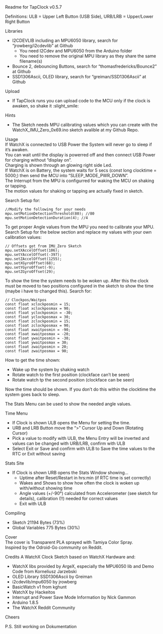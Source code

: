 Readme for TapClock v0.5.7

Definitions: ULB = Upper Left Button (USB Side), URB/LRB = Upper/Lower Right Button

Libraries
* I2CDEVLIB including an MPU6050 library, search for “jrowberg/i2cdevlib” at Github
  * You need I2Cdev and MPU6050 from the Arduino folder
  * You need to remove the original MPU library as they share the same filename(s)
* Bounce 2, debouncing Buttons, search for “thomasfredericks/Bounce2” at Github
* SSD1306Ascii, OLED library, search for “greiman/SSD1306Ascii” at Github

Upload
* If TapClock runs you can upload code to the MCU only if the clock is awaken, so shake it :slight_smile:

Hints
* The Sketch needs MPU calibrating values which you can create with the WatchX_IMU_Zero_0x69.ino sketch avalible at my Github Repo.

Usage  
If WatchX is connected to USB Power the System will never go to sleep if it’s awaken.  
You can wait until the display is powerred off and then connect USB Power for charging without “display on”.  
Charging is shown through an glowing right side Led.  
If WatchX is on Battery, the system waits for 5 secs (const long clocktime = 5000;) then send the MCU into “SLEEP_MODE_PWR_DOWN”.  
The Interrupt from the MPU is configurred for waking the MCU on shaking or tapping.  
The motion values for shaking or tapping are actually fixed in sketch.  
  
Search Setup for:

    //Modify the following for your needs
    mpu.setMotionDetectionThreshold(80); //80 
    mpu.setMotionDetectionDuration(4); //4

To get proper Angle values from the MPU you need to calibrate your MPU.
Search Setup for the below section and replace my values with your own calibration values:

    // Offsets got from IMU_Zero Sketch
    mpu.setXAccelOffset(106);
    mpu.setYAccelOffset(-397);
    mpu.setZAccelOffset(1255);
    mpu.setXGyroOffset(68);
    mpu.setYGyroOffset(-9);
    mpu.setZGyroOffset(29);

To show the time the system needs to be woken up.
After this the clock must be moved to two positions configured in the sketch to show the time (maybe i have to changed this).
Search for:

    // Clockpos/Waitpos
    const float xclockposmin = 15;
    const float xclockposmax = 90;
    const float yclockposmin = -30;
    const float yclockposmax = 30;
    const float zclockposmin = 15;
    const float zclockposmax = 90;
    const float xwaitposmin = -90;
    const float xwaitposmax = -20;
    const float ywaitposmin = -30;
    const float ywaitposmax = 30;
    const float zwaitposmin = 20;
    const float zwaitposmax = 90;

How to get the time shown:
* Wake up the system by shaking watch
* Rotate watch to the first position (clockface can’t be seen)
* Rotate watch tp the second position (clockface can be seen)

Now the time should be shown.
If you don’t do this within the clocktime the system goes back to sleep.

The Stats Menu can be used to show the needed angle values.

Time Menu
* If Clock is shown ULB opens the Menu for setting the time.
* URB and LRB Button move the “>” Cursor Up and Down (Rotating Cursor)
* Pick a value to modify with ULB, the Menu Entry will be inverted and values can be changed with URB/LRB, confirm with ULB
* Select Exit or Save and confirm with ULB to Save the time values to the RTC or Exit without saving

Stats Site
* If Clock is shown URB opens the Stats Window showing…
  * Uptime after Reset/Restart in hrs:min (if RTC time is set correctly)
  * Wakes and Shows to show how often the clock is woken up with/without showing time
  * Angle values (+/-90°) calculated from Accelerometer (see sketch for details), calibration (!!) needed for correct values
  * Exit with ULB

Compiling
* Sketch 21194 Bytes (73%)
* Global Variables 775 Bytes (30%)
  
Cover  
The cover is Transparent PLA sprayed with Tamiya Color Spray.  
Inspired by the Odroid-Go community on Reddit.  

Credits
A WatchX Clock Sketch based on WatchX Hardware and:
* WatchX libs provided by ArgeX, especially the MPU6050 lib and Demo Code from Korneliusz Jarzebski
* OLED Library SSD1306Ascii by Greiman
* i2cdevlib/mpu6050 by jrowberg
* BasicWatch v1 from kghunt
* WatchX by Hackeitos
* Interrupt and Power Save Mode Information by Nick Gammon
* Arduino 1.8.5
* The WatchX Reddit Community

Cheers

P.S. Still working on Dokumentation
